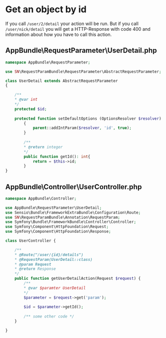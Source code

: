 # Get an object by id

If you call `/user/2/detail` your action will be run. But if you call `/user/nick/detail` you will get a HTTP-Response with code 400 and information about how you have to call this action.

## AppBundle\RequestParameter\UserDetail.php

```php
namespace AppBundle\RequestParameter;

use SN\RequestParamBundle\RequestParameter\AbstractRequestParameter;

class UserDetail extends AbstractRequestParameter 
{

    /**
    * @var int
    */
    protected $id;
    
    protected function setDefaultOptions (OptionsResolver $resolver) 
        {
            parent::addIntParam($resolver, 'id', true);
        }
        
        /**
        * @return integer
        */
        public function getId(): int{
            return = $this->id;
        }
}
```

## AppBundle\Controller\UserController.php

```php
namespace AppBundle\Controller;

use AppBundle\RequestParameter\UserDetail;
use Sensio\Bundle\FrameworkExtraBundle\Configuration\Route;
use SN\RequestParamBundle\Annotation\RequestParam;
use Symfony\Bundle\FrameworkBundle\Controller\Controller;
use Symfony\Component\HttpFoundation\Request;
use Symfony\Component\HttpFoundation\Response;

class UserController {

    /**
    * @Route("/user/{id}/details")
    * @RequestParam(UserDetail::class)
    * @param Request
    * @return Response
    */
    public function getUserDetailAction(Request $request) {
        /**
        * @var $paramter UserDetail
        */
        $parameter = $request->get('param');
        
        $id = $parameter->getId();
        
        /** some other code */
    }

}
```
